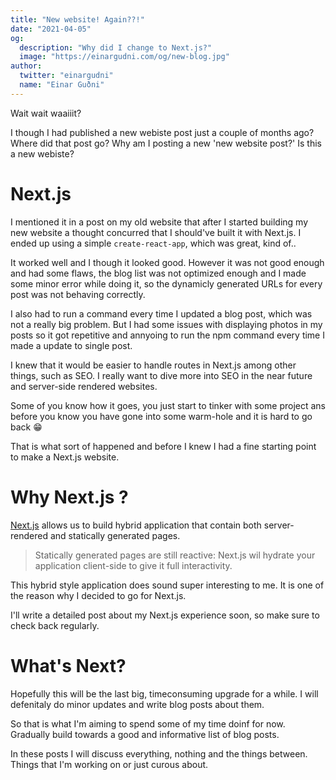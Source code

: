 ```yaml
---
title: "New website! Again??!"
date: "2021-04-05"
og:
  description: "Why did I change to Next.js?"
  image: "https://einargudni.com/og/new-blog.jpg"
author:
  twitter: "einargudni"
  name: "Einar Guðni"
---
```


Wait wait waaiiit?

I though I had published a new webiste post just a couple of months ago?
Where did that post go? Why am I posting a new 'new website post?'
Is this a new webiste?

# Next.js

I mentioned it in a post on my old website that after I started building my new website a thought concurred that I should've built it with Next.js. I ended up using a simple `create-react-app`, which was great, kind of..

It worked well and I though it looked good.
However it was not good enough and had some flaws, the blog list was not optimized enough and I made some minor error while doing it, so the dynamicly generated URLs for every post was not behaving correctly.

I also had to run a command every time I updated a blog post, which was not a really big problem.
But I had some issues with displaying photos in my posts so it got repetitive and annyoing to run the npm command every time I made a update to single post.

I knew that it would be easier to handle routes in Next.js among other things, such as SEO.
I really want to dive more into SEO in the near future and server-side rendered websites.

Some of you know how it goes, you just start to tinker with some project ans before you know you have gone into some warm-hole and it is hard to go back 😁

That is what sort of happened and before I knew I had a fine starting point to make a Next.js website.

# Why Next.js ?

[Next.js](https://nextjs.org/) allows us to build hybrid application that contain both server-rendered and statically generated pages.

> Statically generated pages are still reactive: Next.js wil hydrate your application client-side to give it full interactivity.

This hybrid style application does sound super interesting to me. It is one of the reason why I decided to go for Next.js.

I'll write a detailed post about my Next.js experience soon, so make sure to check back regularly.

# What's Next?

Hopefully this will be the last big, timeconsuming upgrade for a while.
I will defenitaly do minor updates and write blog posts about them.

So that is what I'm aiming to spend some of my time doinf for now.
Gradually build towards a good and informative list of blog posts.

In these posts I will discuss everything, nothing and the things between.
Things that I'm working on or just curous about.
